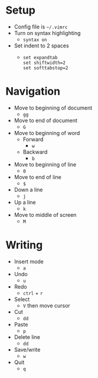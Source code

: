 # Setup
  * Config file is `~/.vimrc`
  * Turn on syntax highlighting
    * `syntax on`
  * Set indent to 2 spaces
    * ```
      set expandtab
      set shiftwidth=2
      set softtabstop=2
      ```
# Navigation
  * Move to beginning of document
    * `gg`
  * Move to end of document
    * `G`
  * Move to beginning of word
    * Forward
      * `w`
    * Backward
      * `b`
  * Move to beginning of line
    * `0`
  * Move to end of line
    * `$`
  * Down a line
    * `j`
  * Up a line
    * `k`
  * Move to middle of screen
    * `M`

# Writing
  * Insert mode
    * `a`
  * Undo
    * `u`
  * Redo
    * `ctrl` + `r`
  * Select
    * `V` then move cursor
  * Cut
    * `dd`
  * Paste
    * `p`
  * Delete line
    * `dd`
  * Save/write
    * `w`
  * Quit
    * `q`
